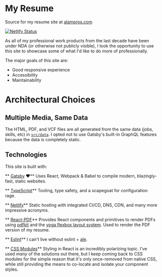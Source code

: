 # My Resume
Source for my resume site at [alampros.com](https://alampros.com)

[![Netlify Status](https://api.netlify.com/api/v1/badges/a0ddaca7-8925-4554-bddc-593b9efb9678/deploy-status)](https://app.netlify.com/sites/alampros/deploys)

As all of my professional work products from the last decade have been under NDA (or otherwise not publicly visible), I took the opportunity to use this site to showcase some of what I'd like to do more of professionally.

The major goals of this site are:
- Good responsive experience
- Accessibility
- Maintainability

# Architectural Choices

## Multiple Media, Same Data

The HTML, PDF, and VCF files are all generated from the same data (jobs, skills, etc) in [`src/data`](./src/data). I opted not to use Gatsby's built-in GraphQL features because the data is completely static.

## Technologies
This site is built with:

** [Gatsby](https://www.gatsbyjs.org) ❤️**
Uses React, Webpack & Babel to compile modern, blazingly-fast, static websites.

** [TypeScript](https://www.typescriptlang.org/)**
Tooling, type safety, and a scapegoat for configuration rage.

** [Netlify](https://netlify.com/)**
Static hosting with integrated CI/CD, DNS, CDN, and many more impressive acronyms.

** [React-PDF](https://react-pdf.org/)**
Provides React components and primitives to render PDFs using [pdfkit](https://github.com/foliojs/pdfkit) and the [yoga flexbox layout system](https://yogalayout.com/). Used to render the PDF version of my resume.

** [Eslint](https://eslint.org)**
I can't live without eslint + [ale](https://github.com/w0rp/ale).

** [CSS Modules](https://github.com/css-modules/css-modules)**
Styling in React is an incredibly polarizing topic. I've used *many* of the solutions out there, but I keep coming back to CSS modules for the simple reason that it's only once-removed from native CSS, while still providing the means to co-locate and isolate your component styles.

